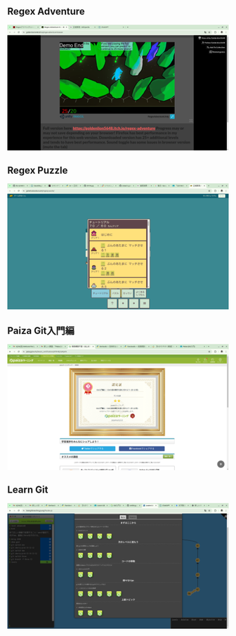 ## Regex Adventure
![結果画面](Pictures/seikihyougen.png)

## Regex Puzzle
![結果画面](Pictures/seikipazuru.png)

## Paiza Git入門編
![認定証画面](Pictures/paiza_git.png)

## Learn Git
![結果画面](Pictures/Learn_git.png)

